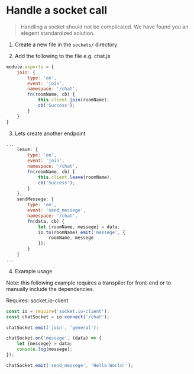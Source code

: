 # Handle a socket call
> Handling a socket should not be complicated. We have found you an elegent standardized solution.

1) Create a new file in the ```sockets/``` directory

2) Add the following to the file
e.g. chat.js

```javascript
module.exports = {
    join: {
        type: 'on',
        event: 'join',
        namespace: '/chat',
        fn(roomName, cb) {
            this.client.join(roomName);
            cb('Success');
        }
    }
}
```

3) Lets create another endpoint

```javascript
...
    leave: {
        type: 'on',
        event: 'join',
        namespace: '/chat',
        fn(roomName, cb) {
            this.client.leave(roomName);
            cb('Success');
        }
    },
    sendMessege: {
        type: 'on',
        event: 'send_messege',
        namespace: '/chat',
        fn(data, cb) {
            let {roomName, messege} = data;
            io.to(roomName).emit('messege', {
                roomName, messege
            });
        }
    }
...
```

4) Example usage

Note: this following example requires a transpiler for front-end or to manually include the dependencies.

Requires: socket.io-client

```javascript
const io = require('socket.io-client');
const chatSocket = io.connect('/chat');

chatSocket.emit('join', 'general');

chatSocket.on('messege', (data) => {
    let {messege} = data;
    console.log(messege);
});

chatSocket.emit('send_messege', 'Hello World!');
```
